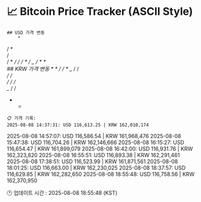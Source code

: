 # 📈 Bitcoin Price Tracker (ASCII Style)
    ## USD 가격 변동 
        *     
   / *    
   /      
   /     *
  */    / 
 / *   */ 
_*    / * 
      *   
    ## KRW 가격 변동
             *
    *   / 
   / * _* 
   /  /   
  */  /   
 / /  /   
_* /  /   
   *  *   
    📋 가격 기록:
    2025-08-08 14:37:31: USD 116,613.25 | KRW 162,010,174
2025-08-08 14:57:07: USD 116,586.54 | KRW 161,968,476
2025-08-08 15:47:38: USD 116,704.26 | KRW 162,146,666
2025-08-08 16:15:27: USD 116,654.47 | KRW 161,899,079
2025-08-08 16:42:00: USD 116,931.76 | KRW 162,323,820
2025-08-08 16:55:51: USD 116,893.38 | KRW 162,291,461
2025-08-08 17:38:51: USD 116,523.99 | KRW 161,871,561
2025-08-08 18:01:25: USD 116,663.00 | KRW 162,230,025
2025-08-08 18:37:57: USD 116,629.85 | KRW 162,282,650
2025-08-08 18:55:48: USD 116,758.56 | KRW 162,370,950
    
🕐 업데이트 시간 : 2025-08-08 18:55:48 (KST)
